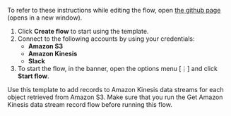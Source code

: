 
To refer to these instructions while editing the flow, open [the github page](https://github.com/ot4i/app-connect-templates/blob/master/resources/markdown/Add%20records%20to%20Amazon%20Kinesis%20data%20streams%20for%20each%20object%20retrieved%20from%20Amazon%20S3_instructions.md) (opens in a new window).

1. Click **Create flow** to start using the template.
2. Connect to the following accounts by using your credentials:
   - **Amazon S3** 
   - **Amazon Kinesis**
   - **Slack**
3. To start the flow, in the banner, open the options menu [⋮] and click **Start flow**.

Use this template to add records to Amazon Kinesis data streams for each object retrieved from Amazon S3. Make sure that you run the Get Amazon Kinesis data stream record flow before running this flow.
